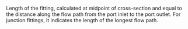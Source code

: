 Length of the fitting, calculated at midpoint of cross-section and equal to the distance along the flow path from the port inlet to the port outlet. For junction fittings, it indicates the length of the longest flow path.
